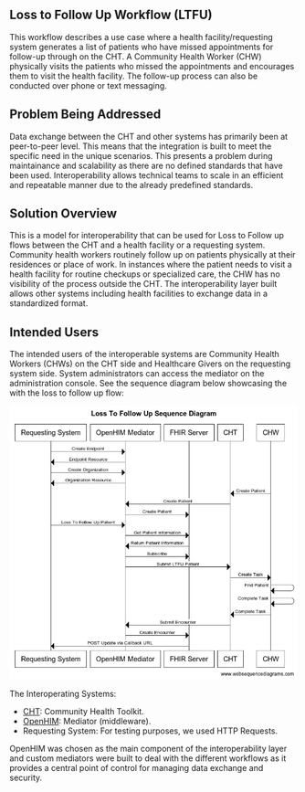 ## Loss to Follow Up Workflow (LTFU)

This workflow describes a use case where a health facility/requesting system generates a list of patients who have missed appointments for follow-up through on the CHT. A Community Health Worker (CHW) physically visits the patients who missed the appointments and encourages them to visit the health facility. The follow-up process can also be conducted over phone or text messaging.

## Problem Being Addressed

Data exchange between the CHT and other systems has primarily been at peer-to-peer level. This means that the integration is built to meet the specific need in the unique scenarios. This presents a problem during maintainance and scalability as there are no defined standards that have been used. Interoperability allows technical teams to scale in an efficient and repeatable manner due to the already predefined standards. 

## Solution Overview
This is a model for interoperability that can be used for Loss to Follow up flows between the CHT and a health facility or a requesting system. Community health workers routinely follow up on patients physically at their residences or place of work. In instances where the patient needs to visit a health facility for routine checkups or specialized care, the CHW has no visibility of the process outside the CHT. The interoperability layer built allows other systems including health facilities to exchange data in a standardized format.

## Intended Users 
The intended users of the interoperable systems are Community Health Workers (CHWs) on the CHT side and Healthcare Givers on the requesting system side. System administrators can access the mediator on the administration console. 
See the sequence diagram below showcasing the with the loss to follow up flow:

<img src="content/en/apps/examples/Interoperability/LTFU Sequence Diagram.png">

The Interoperating Systems:
- [CHT](https://docs.communityhealthtoolkit.org/): Community Health Toolkit.
- [OpenHIM](http://openhim.org/): Mediator (middleware).
- Requesting System: For testing purposes, we used HTTP Requests.



OpenHIM was chosen as the main component of the interoperability layer and custom mediators were built to deal with the different workflows as it provides a central point of control for managing data exchange and security.
